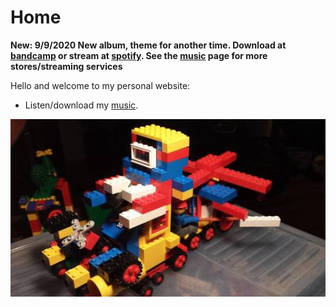 # Home

**New: 9/9/2020 New album, theme for another time. Download at
 [bandcamp](https://jessespillane.bandcamp.com/album/theme-for-another-time) or stream at [spotify](https://open.spotify.com/album/6mVGwGEOlHdB4FueV7ip18). See the [music](music.html) page for more stores/streaming services**

Hello and welcome to my personal website:

- Listen/download my [music](music.html).

![](images/misc/warrig.jpg)
